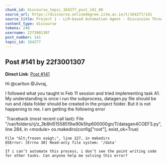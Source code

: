 ```yaml
---
chunk_id: discourse_topic_164277_post_141_00
source_url: https://discourse.onlinedegree.iitm.ac.in/t/164277/141
source_title: Project 1 - LLM-based Automation Agent - Discussion Thread [TDS Jan 2025]
content_type: discourse
tokens: 248
username: 22f3001307
post_number: 141
topic_id: 164277
---
```


## Post #141 by 22f3001307

**Direct Link**: [Post #141](https://discourse.onlinedegree.iitm.ac.in/t/164277/141)

Hi @carlton @Jivraj,

I followed what you taught in Feb 11 session and tried implementing task A1. My understanding is once i run the subprocess, datagen.py file should be run and /data folder should be created in the project folder. But it is not happening to me. I am getting the following error

`Traceback (most recent call last):
 File "/var/folders/rj/z_3b8hl51558519w90k5hp600000gn/T/datagen4COEF3.py", line 284, in &lt;module&gt;
 os.makedirs(config["root"], exist_ok=True)
 ~~~~~~~~~~~^^^^^^^^^^^^^^^^^^^^^^^^^^^^^^^
 File "&lt;frozen os&gt;", line 227, in makedirs
OSError: [Errno 30] Read-only file system: '/data'
`
If i can’t automate this process, i don’t see the point writing code for other tasks. Can anyone help me solving this error?
